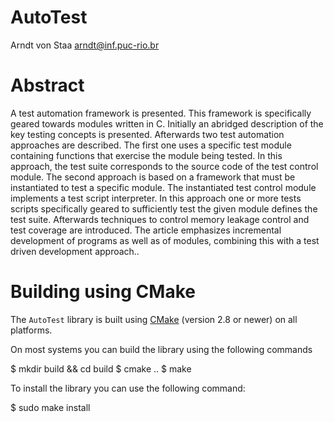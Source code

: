 AutoTest
========

Arndt von Staa
arndt@inf.puc-rio.br

Abstract
========

A test automation framework is presented. This framework is specifically geared
towards modules written in C. Initially an abridged description of the key testing concepts
is presented. Afterwards two test automation approaches are described. The first one uses a
specific test module containing functions that exercise the module being tested. In this
approach, the test suite corresponds to the source code of the test control module. The
second approach is based on a framework that must be instantiated to test a specific
module. The instantiated test control module implements a test script interpreter. In this
approach one or more tests scripts specifically geared to sufficiently test the given module
defines the test suite. Afterwards techniques to control memory leakage control and test
coverage are introduced. The article emphasizes incremental development of programs as
well as of modules, combining this with a test driven development approach..

Building using CMake
====================

The `AutoTest` library is built using [CMake](<http://www.cmake.org>) (version 2.8 or newer) on all platforms.

On most systems you can build the library using the following commands

  $ mkdir build && cd build
  $ cmake ..
  $ make

To install the library you can use the following command:

  $ sudo make install
